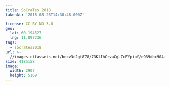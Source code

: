 ```yaml
---
title: SoCraTes 2018
takenAt: '2018-08-26T14:38:48.000Z'

license: CC BY-ND 3.0
geo:
  lat: 60.194527
  lng: 11.097236
tags:
  - socrates2018
url: >-
  //images.ctfassets.net/bncv3c2gt878/73KlIhCrvaCgLZcFYpipY/e939dbc904a89d46d6f7418ebb2ef67c/socrates-2018_30536184198_o
size: 4185158
image:
  width: 2907
  height: 5169
---
```


